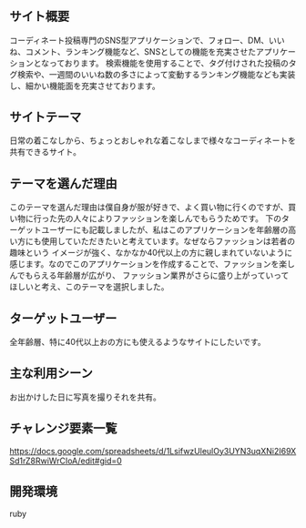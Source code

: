 # 

## サイト概要
コーディネート投稿専門のSNS型アプリケーションで、フォロー、DM、いいね、コメント、ランキング機能など、SNSとしての機能を充実させたアプリケーションとなっております。
検索機能を使用することで、タグ付けされた投稿のタグ検索や、一週間のいいね数の多さによって変動するランキング機能なども実装し、細かい機能面を充実させております。

## サイトテーマ
日常の着こなしから、ちょっとおしゃれな着こなしまで様々なコーディネートを共有できるサイト。

## テーマを選んだ理由
このテーマを選んだ理由は僕自身が服が好きで、よく買い物に行くのですが、買い物に行った先の人々によりファッションを楽しんでもらうためです。
下のターゲットユーザーにも記載しましたが、私はこのアプリケーションを年齢層の高い方にも使用していただきたいと考えています。なぜならファッションは若者の趣味という
イメージが強く、なかなか40代以上の方に親しまれていないように感じます。なのでこのアプリケーションを作成することで、ファッションを楽しんでもらえる年齢層が広がり、
ファッション業界がさらに盛り上がっていってほしいと考え、このテーマを選択しました。

## ターゲットユーザー
全年齢層、特に40代以上おの方にも使えるようなサイトにしたいです。

## 主な利用シーン
お出かけした日に写真を撮りそれを共有。

## チャレンジ要素一覧
https://docs.google.com/spreadsheets/d/1LsifwzUleulOy3UYN3uqXNi2I69XSd1rZ8RwiWrCIoA/edit#gid=0

## 開発環境
ruby

